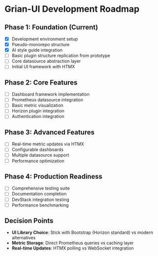 # Grian-UI Development Roadmap

## Phase 1: Foundation (Current)
- [x] Development environment setup
- [x] Pseudo-monorepo structure
- [x] AI style guide integration
- [ ] Basic plugin structure replication from prototype
- [ ] Core datasource abstraction layer
- [ ] Initial UI framework with HTMX

## Phase 2: Core Features
- [ ] Dashboard framework implementation
- [ ] Prometheus datasource integration
- [ ] Basic metric visualization
- [ ] Horizon plugin integration
- [ ] Authentication integration

## Phase 3: Advanced Features
- [ ] Real-time metric updates via HTMX
- [ ] Configurable dashboards
- [ ] Multiple datasource support
- [ ] Performance optimization

## Phase 4: Production Readiness
- [ ] Comprehensive testing suite
- [ ] Documentation completion
- [ ] DevStack integration testing
- [ ] Performance benchmarking

## Decision Points
- **UI Library Choice**: Stick with Bootstrap (Horizon standard) vs modern alternatives
- **Metric Storage**: Direct Prometheus queries vs caching layer
- **Real-time Updates**: HTMX polling vs WebSocket integration
